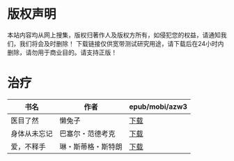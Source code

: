 # 版权声明

本站内容均从网上搜集，版权归著作人及版权方所有，如侵犯您的权益，请通知我们，我们将会及时删除！ 下载链接仅供宽带测试研究用途，请下载后在24小时内删除，请勿用于商业目的。请支持正版！

# 治疗

| 书名 | 作者 | epub/mobi/azw3 |
| --- | --- | --- |
| 医目了然 | 懒兔子 | [下载](https://url89.ctfile.com/f/31084289-1357031530-1e7d76?p=8866) |
| 身体从未忘记 | 巴塞尔・范德考克 | [下载](https://url89.ctfile.com/f/31084289-1357023610-57fe2f?p=8866) |
| 爱，不释手 | 琳・斯蒂格・斯特朗 | [下载](https://url89.ctfile.com/f/31084289-1357010044-9bddf2?p=8866) |
